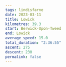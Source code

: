 ```yaml
---
tags: lindisfarne
date: 2023-03-11
title: Lowick
kilometres: 39.3
start: Berwick-Upon-Tweed
end: Lowick
average_speed: 15.0
total_duration: "2:36:55"
ascent: 275
descent: 230
permalink: false
---
```

